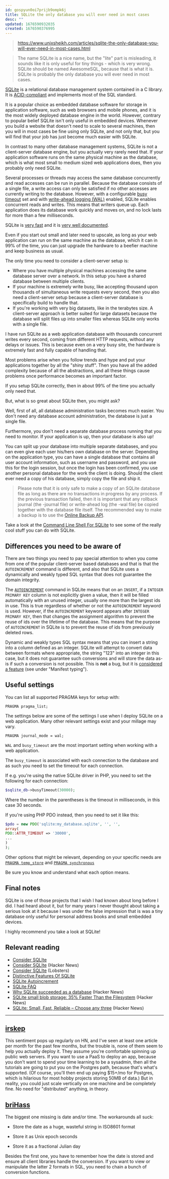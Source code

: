 ```yaml
---
id: gospyun0oi7prijb9ompk6j
title: SQLite the only database you will ever need in most cases
desc: ""
updated: 1676590932035
created: 1676590376995
---
```


> https://www.unixsheikh.com/articles/sqlite-the-only-database-you-will-ever-need-in-most-cases.html

> The name SQLite is a nice name, but the "lite" part is misleading, it sounds like it is only useful for tiny things - which is very wrong. SQLite should be named AwesomeSQL, because that is what it is. SQLite is probably the only database you will ever need in most cases.

[SQLite](https://sqlite.org/) is a relational database management system contained in a C library. It is [ACID-compliant](https://sqlite.org/transactional.html) and implements most of the SQL standard.

It is a popular choice as embedded database software for storage in application software, such as web browsers and mobile phones, and it is the most widely deployed database engine in the world. However, contrary to popular belief SQLite isn't only useful in embedded devices. Whenever you build a website that doesn't need to scale to several machines, then you will in most cases be fine using only SQLite, and not only that, but you will find that your job has just become much easier with SQLite.

In contrast to many other database management systems, SQLite is not a client-server database engine, but you actually very rarely need that. If your application software runs on the same physical machine as the database, which is what most small to medium sized web applications does, then you probably only need SQLite.

Several processes or threads may access the same database concurrently and read accesses can be run in parallel. Because the database consists of a single file, a write access can only be satisfied if no other accesses are currently writing to the database. However, with a configurable [busy timeout](https://sqlite.org/c3ref/busy_timeout.html) set and with [write-ahead logging (WAL)](https://sqlite.org/wal.html) enabled, SQLite enables concurrent reads and writes. This means that writers queue up. Each application does its database work quickly and moves on, and no lock lasts for more than a few milliseconds.

SQLite is [very fast](https://www.sqlite.org/fasterthanfs.html) and it is [very well documented](https://sqlite.org/docs.html).

Even if you start out small and later need to upscale, as long as your web application can run on the same machine as the database, which it can in 99% of the time, you can just upgrade the hardware to a beefier machine and keep business as usual.

The only time you need to consider a client-server setup is:

- Where you have multiple physical machines accessing the same database server over a network. In this setup you have a shared database between multiple clients.
- If your machine is extremely write busy, like accepting thousand upon thousands of simultaneous write requests every second, then you also need a client-server setup because a client-server database is specifically build to handle that.
- If you're working with very big datasets, like in the terabytes size. A client-server approach is better suited for large datasets because the database will split files up into smaller files whereas SQLite only works with a single file.

I have run SQLite as a web application database with thousands concurrent writes every second, coming from different HTTP requests, without any delays or issues. This is because even on a very busy site, the hardware is extremely fast and fully capable of handling that.

Most problems arise when you follow trends and hype and put your applications together by all the "shiny stuff". Then you have all the added complexity because of all the abstractions, and all these things cause problems once performance becomes an important factor.

If you setup SQLite correctly, then in about 99% of the time you actually only need that.

But, what is so great about SQLite then, you might ask?

Well, first of all, all database administration tasks becomes much easier. You don't need any database account administration, the database is just a single file.

Furthermore, you don't need a separate database process running that you need to monitor. If your application is up, then your database is also up!

You can split up your database into multiple separate databases, and you can even give each user his/hers own database on the server. Depending on the application type, you can have a single database that contains all user account information, such as username and password, and you use this for the login session, but once the login has been confirmed, you use another personal database for the work the client is doing. Should the client ever need a copy of his database, simply copy the file and ship it.

> Please note that it is only safe to make a copy of an SQLite database file as long as there are no transactions in progress by any process. If the previous transaction failed, then it is important that any rollback journal (the -journal file) or write-ahead log (the -wal file) be copied together with the database file itself. The recommended way to make a backup is to use the [Online Backup API](https://sqlite.org/backup.html).

Take a look at the [Command Line Shell For SQLite](https://sqlite.org/cli.html) to see some of the really cool stuff you can do with SQLite.

## Differences you need to be aware of

There are two things you need to pay special attention to when you come from one of the popular client-server based databases and that is that the `AUTOINCREMENT` command is different, and also that SQLite uses a dynamically and weakly typed SQL syntax that does not guarantee the domain integrity.

The [`AUTOINCREMENT`](https://sqlite.org/autoinc.html) command in SQLite means that on an `INSERT`, if a `INTEGER PRIMARY KEY` column is not explicitly given a value, then it will be filled automatically with an unused integer, usually one more than the largest ids in use. This is true regardless of whether or not the `AUTOINCREMENT` keyword is used. However, if the `AUTOINCREMENT` keyword appears after `INTEGER PRIMARY KEY`, then that changes the assignment algorithm to prevent the reuse of ids over the lifetime of the database. This means that the purpose of `AUTOINCREMENT` in SQLite is to prevent the reuse of ids from previously deleted rows.

Dynamic and weakly types SQL syntax means that you can insert a string into a column defined as an integer. SQLite will attempt to convert data between formats where appropriate, the string "123" into an integer in this case, but it does not guarantee such conversions and will store the data as-is if such a conversion is not possible. This is **not** a bug, but it is [considered a feature](https://sqlite.org/different.html) (see under "Manifest typing").

## Useful settings

You can list all supported PRAGMA keys for setup with:

```
PRAGMA pragma_list;
```

The settings below are some of the settings I use when I deploy SQLite on a web application. Many other relevant settings exist and your millage may vary.

```
PRAGMA journal_mode = wal;
```

`WAL` and `busy_timeout` are the most important setting when working with a web application.

The `busy_timeout` is associated with each connection to the database and as such you need to set the timeout for each connection.

If e.g. you're using the native SQLite driver in PHP, you need to set the following for each connection:

```php
$sqlite_db->busyTimeout(30000);
```

Where the number in the parentheses is the timeout in milliseconds, in this case 30 seconds.

If you're using PHP PDO instead, then you need to set it like this:

```php
$pdo = new PDO('sqlite:my_database.sqlite', '', '',
array(
PDO::ATTR_TIMEOUT => '30000',
...
)
);
```

Other options that might be relevant, depending on your specific needs are [`PRAGMA temp_store`](https://www.sqlite.org/pragma.html#pragma_temp_store) and [`PRAGMA synchronous`](https://www.sqlite.org/pragma.html#pragma_synchronous)

Be sure you know and understand what each option means.

## Final notes

SQLite is one of those projects that I wish I had known about long before I did. I had heard about it, but for many years I never thought about taking a serious look at it because I was under the false impression that is was a tiny database only useful for personal address books and small embedded devices.

I highly recommend you take a look at SQLite!

## Relevant reading

- [Consider SQLIte](https://blog.wesleyac.com/posts/consider-sqlite)
- [Consider SQLIte](https://news.ycombinator.com/item?id=29727707) (Hacker News)
- [Consider SQLIte](https://lobste.rs/s/0q9w7n/consider_sqlite) (Lobsters)
- [Distinctive Features Of SQLite](https://sqlite.org/different.html)
- [SQLite Autoincrement](https://sqlite.org/autoinc.html)
- [SQLite FAQ](https://sqlite.org/faq.html)
- [Why SQLite succeeded as a database](https://news.ycombinator.com/item?id=22367104) (Hacker News)
- [SQLite small blob storage: 35% Faster Than the Filesystem](https://news.ycombinator.com/item?id=14550060) (Hacker News)
- [SQLite: Small, Fast, Reliable – Choose any three](https://news.ycombinator.com/item?id=8033210) (Hacker News)

---

## [irskep](https://news.ycombinator.com/item?id=34813140)

This sentiment pops up regularly on HN, and I've seen at least one article per month for the past few months, but the trouble is, none of them seem to help you actually deploy it. They assume you're comfortable spinning up public web servers.
If you want to use a PaaS to deploy an app, because you don't want to spend your time learning to be a sysadmin, then all the tutorials are going to put you on the Postgres path, because that's what's supported. (Of course, you'll then end up paying $15+/mo for Postgres, which is hilarious for most hobby projects storing 50MB of data.) But in reality, you could just scale vertically on one machine and be completely fine. No need for "distributed" anything, in theory.

## [briHass](https://news.ycombinator.com/item?id=34813227)

The biggest one missing is date and/or time. The workarounds all suck:

- Store the date as a huge, wasteful string in ISO8601 format

- Store it as Unix epoch seconds

- Store it as a fractional Julian day

Besides the first one, you have to remember how the date is stored and ensure all client libraries handle the conversion. If you want to view or manipulate the latter 2 formats in SQL, you need to chain a bunch of conversion functions.
